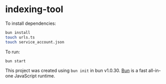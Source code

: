 # indexing-tool

To install dependencies:

```bash
bun install
touch urls.ts
touch service_account.json
```

To run:

```bash
bun start
```

This project was created using `bun init` in bun v1.0.30. [Bun](https://bun.sh) is a fast all-in-one JavaScript runtime.
